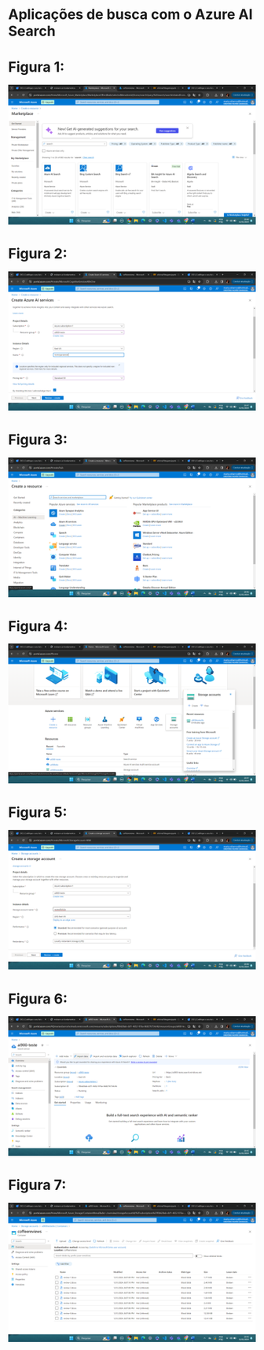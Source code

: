 # Aplicações de busca com o Azure AI Search


# Figura 1: 
<img src="passo_a_passo/passo.png"/>

# Figura 2: 
<img src="passo_a_passo/passo0.png"/>

# Figura 3: 
<img src="passo_a_passo/passo1.png"/>

# Figura 4: 
<img src="passo_a_passo/passo2.png"/>

# Figura 5: 
<img src="passo_a_passo/passo3.png"/>

# Figura 6: 
<img src="passo_a_passo/passo4.png"/>

# Figura 7: 
<img src="passo_a_passo/passo5.png"/>
